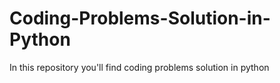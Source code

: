 # Coding-Problems-Solution-in-Python
In this repository you'll find coding problems solution in python
